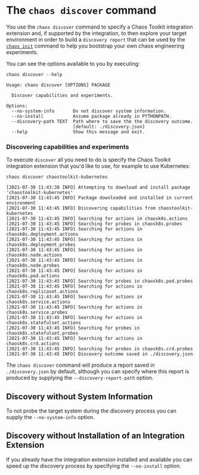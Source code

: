 # The `chaos discover` command

You use the `chaos discover` command to specify a Chaos Toolkit integration extension and,
if supported by the integration, to then explore your target environment in order 
to build a `discovery report` that can be used by the [`chaos init`](init.md) command to help 
you bootstrap your own chaos engineering experiments.

You can see the options available to you by executing:

```
chaos discover --help
```
```
Usage: chaos discover [OPTIONS] PACKAGE

  Discover capabilities and experiments.

Options:
  --no-system-info       Do not discover system information.
  --no-install           Assume package already in PYTHONPATH.
  --discovery-path TEXT  Path where to save the the discovery outcome.
                         [default: ./discovery.json]
  --help                 Show this message and exit.
```



### Discovering capabilities and experiments 

To execute `discover` all you need to do is specify the Chaos Toolkit integration
extension that you'd like to use, for example to use Kubernetes:

```
chaos discover chaostoolkit-kubernetes
```
```
[2021-07-30 11:43:38 INFO] Attempting to download and install package 'chaostoolkit-kubernetes'
[2021-07-30 11:43:45 INFO] Package downloaded and installed in current environment
[2021-07-30 11:43:45 INFO] Discovering capabilities from chaostoolkit-kubernetes
[2021-07-30 11:43:45 INFO] Searching for actions in chaosk8s.actions
[2021-07-30 11:43:45 INFO] Searching for probes in chaosk8s.probes
[2021-07-30 11:43:45 INFO] Searching for actions in chaosk8s.deployment.actions
[2021-07-30 11:43:45 INFO] Searching for actions in chaosk8s.deployment.probes
[2021-07-30 11:43:45 INFO] Searching for actions in chaosk8s.node.actions
[2021-07-30 11:43:45 INFO] Searching for actions in chaosk8s.node.probes
[2021-07-30 11:43:45 INFO] Searching for actions in chaosk8s.pod.actions
[2021-07-30 11:43:45 INFO] Searching for probes in chaosk8s.pod.probes
[2021-07-30 11:43:45 INFO] Searching for actions in chaosk8s.replicaset.actions
[2021-07-30 11:43:45 INFO] Searching for actions in chaosk8s.service.actions
[2021-07-30 11:43:45 INFO] Searching for actions in chaosk8s.service.probes
[2021-07-30 11:43:45 INFO] Searching for actions in chaosk8s.statefulset.actions
[2021-07-30 11:43:45 INFO] Searching for probes in chaosk8s.statefulset.probes
[2021-07-30 11:43:45 INFO] Searching for actions in chaosk8s.crd.actions
[2021-07-30 11:43:45 INFO] Searching for probes in chaosk8s.crd.probes
[2021-07-30 11:43:45 INFO] Discovery outcome saved in ./discovery.json
```

The `chaos discover` command will produce a report saved in `./discovery.json` by default, 
although you can specify where this report is produced by supplying the 
`--discovery-report-path` option.

## Discovery without System Information

To not probe the target system during the discovery process you can supply the 
`--no-system-info` option.

## Discovery without Installation of an Integration Extension

If you already have the integration extension installed and available you can 
speed up the discovery process by specifying the `--no-install` option.
